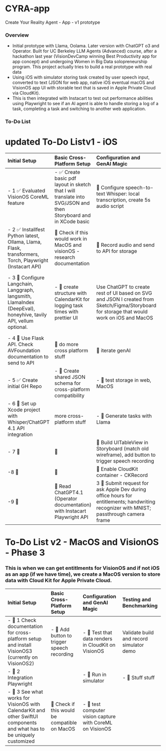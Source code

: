 # CYRA-app
Create Your Reality Agent - App - v1 prototype

### Overview
* Initial prototype with Llama, Oolama. Later version with ChatGPT o3 and Operator. Built for UC Berkeley LLM Agents (Advanced) course, after a hackathon last year (VisionDevCamp winning Best Productivity app for app concept) and undergoing Women in Big Data solopreneurship program. This project actually tries to build a real prototype with real data
* Using iOS with simulator storing task created by user speech input, converted to text (JSON for web app, native iOS eventual macOS and VisionOS app UI with storable text that is saved in Apple Private Cloud via CloudKit). 
* This is then integrated with Instacart to test out performance abilities using Playwright to see if an AI agent is able to handle storing a log of a task, completing a task and switching to another web application.
### To-Do List

# updated To-Do Listv1 - iOS
| Initial Setup | Basic Cross-Platform Setup | Configuration and GenAI Magic | Testing/Benchmarking |
| :------------ | :------------------------- | :---------------------------- | :------------------ |
| - 1 ✅ Evaluated VisionOS CoreML feature |  - ✅ Create basic pdf layout in sketch that I will translate into SVG/JSON and then Storyboard and in XCode basic | 🔲 Configure speech-to-text Whisper: local transcription, create 5s audio script | - ✅ Research Benchmark (OSWorld, DeepEval integration with LlamaIndex for Computer Use) |
| - 2 ✅ Installfest Python latest, Ollama, Llama, Flask, transformers, Torch, Playwright (Instacart API)  | 🔲 Check if this would work in MacOS and visionOS - research documentation | 🔲 Record audio and send to API for storage |🔲 Execute build of data input, UI creation, storage to run in Simulator | 
| - 3 🔲 Configure Langchain, Langgraph, langsmith, LlamaIndex (DeepEval), honeyhive, tavily API, vellum optional.  | - 🔲 create structure with CalendarKit for logging task times with prettier UI | Use ChatGPT to create rest of UI based on SVG and JSON I created from Sketch/Figma/Storyboard for storage that would work on iOS and MacOS | - 🔲 Run Benchmark analysis for multiple apps - creation of multiple to-do list items and integration across 20 different integrations already in use for OpenAI to store log of data into productivity app | 🔲 stuff | - 🔲 Implement ReactJS web app creation with TailwindCSS | [ ] Implement PDF generation - PDFKit | |
| - 4 🔲 Use Flask API. Check AVFoundation documentation to send to API | 🔲 do more cross platform stuff   | 🔲 iterate genAI | 🔲 test | 🔲 test
| - 5 ✅ Create initial GH Repo | - 🔲 Create shared JSON schema for cross-platform compatibility | - 🔲 test storage in web, MacOS  | 🔲   |
| - 6 🔲 Set up Xcode project with Whisper/ChatGPT 4.1 API integration | more cross-platform stuff | - 🔲 Generate tasks with Llama | 🔲  stuff | 🔲 stuff
| - 7 🔲 | 🔲  |  🔲 Build UITableView in Storyboard (match old wireframe), add button to trigger speech recording | 🔲 stuff | 🔲 stuff 
| -8 🔲 | 🔲 | 🔲 Enable CloudKit container - CKRecord | stuff| stuff
| -9 🔲 | 🔲 Read ChatGPT4.1 (Operator documentation) with Instacart Playwright API  | 3 🔲 Submit request for ask Apple Dev during office hours for entitlements; handwriting recognizer with MNIST; passthrough camera frame | 4 🔲 research papers one more time for other CUA benchmarks | 5 🔲 ask GSIs if there are other benchmarks I need to hit. 

# To-Do List v2 - MacOS and VisionOS - Phase 3
### This is when we can get entitlments for VisionOS and if not iOS as an app (if we have time), we create a MacOS version to store data with Cloud Kit for Apple Private Cloud.

| Initial Setup                                                                                                  | Basic Cross-Platform Setup                                      | Configuration and GenAI Magic                                                      | Testing and Benchmarking |
|:---------------------------------------------------------------------------------------------------------------|:--------------------------------------------------------------|:-----------------------------------------------------------------------------------|:--------------------------|
| - 🔲 1  Check documentation for cross-platform setup and install VisionOS3 (currently on VisionOS2)             | - 🔲 Add button to trigger speech recording                    | - 🔲 Test that data renders in CloudKit on VisionOS                                        | Validate build and record simulator demo      |
| - 🔲 2 Integration Playwright |                                                                                    | - 🔲 Run in simulator                                                     | - 🔲 Stuff stuff                                                                   | - 🔲 Research Benchmark (OSWorld, DeepEval integration with LlamaIndex for Computer Use) | 
| - 🔲 3 See what works for VisionOS with CalendarKit and other SwiftUI components and what has to be uniquely customized | 🔲 Check if this would be compatible on MacOS |  - 🔲 test computer vision capture with CoreML on VisionOS |